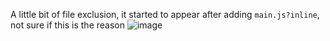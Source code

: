A little bit of file exclusion, it started to appear after adding `main.js?inline`, not sure if this is the reason
![image](https://github.com/user-attachments/assets/c13b937b-e979-4a00-8123-98a505eadd4c)
